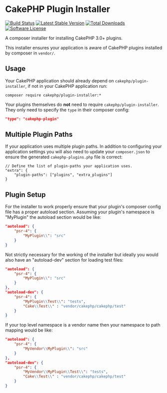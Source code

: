# CakePHP Plugin Installer

[![Build Status](https://img.shields.io/travis/com/cakephp/plugin-installer?style=flat-square)](https://travis-ci.com/cakephp/plugin-installer)
[![Latest Stable Version](https://img.shields.io/github/v/release/cakephp/plugin-installer?sort=semver&style=flat-square)](https://packagist.org/packages/cakephp/plugin-installer)
[![Total Downloads](https://img.shields.io/packagist/dt/cakephp/plugin-installer?style=flat-square)](https://packagist.org/packages/cakephp/plugin-installer/stats)
[![Software License](https://img.shields.io/badge/license-MIT-brightgreen.svg?style=flat-square)](LICENSE)

A composer installer for installing CakePHP 3.0+ plugins.

This installer ensures your application is aware of CakePHP plugins installed
by composer in `vendor/`.

## Usage

Your CakePHP application should already depend on `cakephp/plugin-installer`, if
not in your CakePHP application run:

```
composer require cakephp/plugin-installer:*
```

Your plugins themselves do **not** need to require `cakephp/plugin-installer`. They
only need to specify the `type` in their composer config:

```json
"type": "cakephp-plugin"
```

## Multiple Plugin Paths

If your application uses multiple plugin paths. In addition to configuring your
application settings you will also need to update your `composer.json` to ensure
the generated `cakephp-plugins.php` file is correct:

```
// Define the list of plugin-paths your application uses.
"extra": {
    "plugin-paths": ["plugins", "extra_plugins"]
}
```

## Plugin Setup

For the installer to work properly ensure that your plugin's composer config
file has a proper autoload section. Assuming your plugin's namespace is "MyPlugin"
the autoload section would be like:

```json
"autoload": {
    "psr-4": {
        "MyPlugin\\": "src"
    }
}
```

Not strictly necessary for the working of the installer but ideally you would
also have an "autoload-dev" section for loading test files:

```json
"autoload": {
    "psr-4": {
        "MyPlugin\\": "src"
    }
},
"autoload-dev": {
    "psr-4": {
        "MyPlugin\\Test\\": "tests",
        "Cake\\Test\\" : "vendor/cakephp/cakephp/test"
    }
}
```

If your top level namespace is a vendor name then your namespace to path mapping
would be like:

```json
"autoload": {
    "psr-4": {
        "MyVendor\\MyPlugin\\": "src"
    }
},
"autoload-dev": {
    "psr-4": {
        "MyVendor\\MyPlugin\\Test\\": "tests",
        "Cake\\Test\\" : "vendor/cakephp/cakephp/test"
    }
}
```
